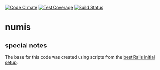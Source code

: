 [![Code Climate](https://codeclimate.com/github/daniambrosio/numis/badges/gpa.svg)](https://codeclimate.com/github/daniambrosio/numis)
[![Test Coverage](https://codeclimate.com/github/daniambrosio/numis/badges/coverage.svg)](https://codeclimate.com/github/daniambrosio/numis/coverage)
[![Build Status](https://travis-ci.org/daniambrosio/numis.svg?branch=master)](https://travis-ci.org/daniambrosio/numis)

# numis

## special notes
The base for this code was created using scripts from the [best Rails initial setup](https://github.com/daniambrosio/rails4-bootstrap-devise-cancan-omniauth-railsadmin).
